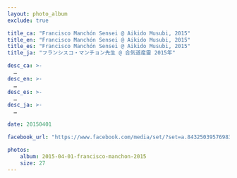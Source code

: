 ```yaml
---
layout: photo_album
exclude: true

title_ca: "Francisco Manchón Sensei @ Aikido Musubi, 2015"
title_en: "Francisco Manchón Sensei @ Aikido Musubi, 2015"
title_es: "Francisco Manchón Sensei @ Aikido Musubi, 2015"
title_ja: "フランシスコ・マンチョン先生 @ 合気道産靈 2015年"

desc_ca: >-
  …
desc_en: >-
  …
desc_es: >-
  …
desc_ja: >-
  …

date: 20150401

facebook_url: "https://www.facebook.com/media/set/?set=a.843250395769832"

photos:
    album: 2015-04-01-francisco-manchon-2015
    size: 27
---
```


